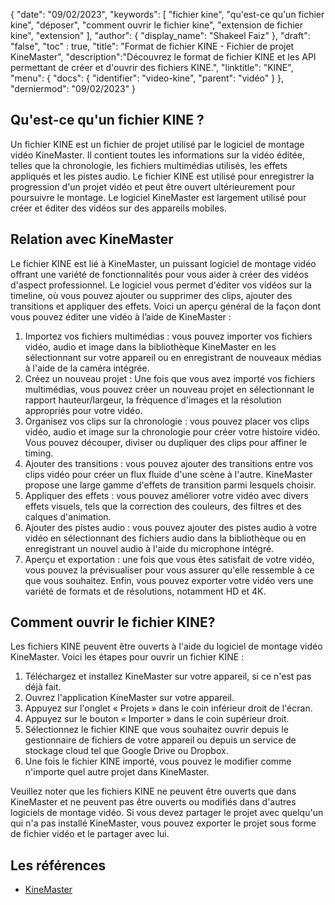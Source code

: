 {
"date": "09/02/2023",
  "keywords": [
"fichier kine",
"qu'est-ce qu'un fichier kine",
"déposer",
"comment ouvrir le fichier kine",
"extension de fichier kine",
"extension"
],
  "author": {
"display_name": "Shakeel Faiz"
},
"draft": "false",
"toc" : true,
"title": "Format de fichier KINE - Fichier de projet KineMaster",
  "description":"Découvrez le format de fichier KINE et les API permettant de créer et d'ouvrir des fichiers KINE.",
"linktitle": "KINE",
  "menu": {
    "docs": {
      "identifier": "video-kine",
"parent": "vidéo"
}
},
"derniermod": "09/02/2023"
}

## Qu'est-ce qu'un fichier KINE ?

Un fichier KINE est un fichier de projet utilisé par le logiciel de montage vidéo KineMaster. Il contient toutes les informations sur la vidéo éditée, telles que la chronologie, les fichiers multimédias utilisés, les effets appliqués et les pistes audio. Le fichier KINE est utilisé pour enregistrer la progression d'un projet vidéo et peut être ouvert ultérieurement pour poursuivre le montage. Le logiciel KineMaster est largement utilisé pour créer et éditer des vidéos sur des appareils mobiles.

## Relation avec KineMaster

Le fichier KINE est lié à KineMaster, un puissant logiciel de montage vidéo offrant une variété de fonctionnalités pour vous aider à créer des vidéos d'aspect professionnel. Le logiciel vous permet d'éditer vos vidéos sur la timeline, où vous pouvez ajouter ou supprimer des clips, ajouter des transitions et appliquer des effets. Voici un aperçu général de la façon dont vous pouvez éditer une vidéo à l’aide de KineMaster :

1. Importez vos fichiers multimédias : vous pouvez importer vos fichiers vidéo, audio et image dans la bibliothèque KineMaster en les sélectionnant sur votre appareil ou en enregistrant de nouveaux médias à l'aide de la caméra intégrée.
2. Créez un nouveau projet : Une fois que vous avez importé vos fichiers multimédias, vous pouvez créer un nouveau projet en sélectionnant le rapport hauteur/largeur, la fréquence d'images et la résolution appropriés pour votre vidéo.
3. Organisez vos clips sur la chronologie : vous pouvez placer vos clips vidéo, audio et image sur la chronologie pour créer votre histoire vidéo. Vous pouvez découper, diviser ou dupliquer des clips pour affiner le timing.
4. Ajouter des transitions : vous pouvez ajouter des transitions entre vos clips vidéo pour créer un flux fluide d'une scène à l'autre. KineMaster propose une large gamme d'effets de transition parmi lesquels choisir.
5. Appliquer des effets : vous pouvez améliorer votre vidéo avec divers effets visuels, tels que la correction des couleurs, des filtres et des calques d'animation.
6. Ajouter des pistes audio : vous pouvez ajouter des pistes audio à votre vidéo en sélectionnant des fichiers audio dans la bibliothèque ou en enregistrant un nouvel audio à l'aide du microphone intégré.
7. Aperçu et exportation : une fois que vous êtes satisfait de votre vidéo, vous pouvez la prévisualiser pour vous assurer qu'elle ressemble à ce que vous souhaitez. Enfin, vous pouvez exporter votre vidéo vers une variété de formats et de résolutions, notamment HD et 4K.

## Comment ouvrir le fichier KINE?

Les fichiers KINE peuvent être ouverts à l'aide du logiciel de montage vidéo KineMaster. Voici les étapes pour ouvrir un fichier KINE :

1. Téléchargez et installez KineMaster sur votre appareil, si ce n'est pas déjà fait.
2. Ouvrez l'application KineMaster sur votre appareil.
3. Appuyez sur l'onglet « Projets » dans le coin inférieur droit de l'écran.
4. Appuyez sur le bouton « Importer » dans le coin supérieur droit.
5. Sélectionnez le fichier KINE que vous souhaitez ouvrir depuis le gestionnaire de fichiers de votre appareil ou depuis un service de stockage cloud tel que Google Drive ou Dropbox.
6. Une fois le fichier KINE importé, vous pouvez le modifier comme n'importe quel autre projet dans KineMaster.

Veuillez noter que les fichiers KINE ne peuvent être ouverts que dans KineMaster et ne peuvent pas être ouverts ou modifiés dans d'autres logiciels de montage vidéo. Si vous devez partager le projet avec quelqu'un qui n'a pas installé KineMaster, vous pouvez exporter le projet sous forme de fichier vidéo et le partager avec lui.

## Les références
* [KineMaster](https://www.kinemaster.com/)

